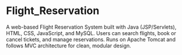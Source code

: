 # Flight_Reservation
A web-based Flight Reservation System built with Java (JSP/Servlets), HTML, CSS, JavaScript, and MySQL. Users can search flights, book or cancel tickets, and manage reservations. Runs on Apache Tomcat and follows MVC architecture for clean, modular design.
